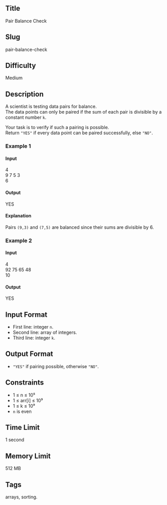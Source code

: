 ## Title

Pair Balance Check

## Slug

pair-balance-check

## Difficulty

Medium

## Description

A scientist is testing data pairs for balance.  
The data points can only be paired if the sum of each pair is divisible by a constant number `k`.  

Your task is to verify if such a pairing is possible.  
Return `"YES"` if every data point can be paired successfully, else `"NO"`.

### Example 1

#### Input
4  
9 7 5 3  
6

#### Output
YES

#### Explanation
Pairs `(9,3)` and `(7,5)` are balanced since their sums are divisible by 6.

### Example 2

#### Input
4  
92 75 65 48  
10

#### Output
YES

## Input Format

- First line: integer `n`.  
- Second line: array of integers.  
- Third line: integer `k`.

## Output Format

- `"YES"` if pairing possible, otherwise `"NO"`.

## Constraints

- 1 ≤ n ≤ 10⁵  
- 1 ≤ arr[i] ≤ 10⁹  
- 1 ≤ k ≤ 10⁹  
- `n` is even  

## Time Limit

1 second  

## Memory Limit

512 MB  

## Tags

arrays, sorting.
